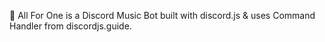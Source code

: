 🤖 All For One is a Discord Music Bot built with discord.js & uses Command Handler from discordjs.guide.
